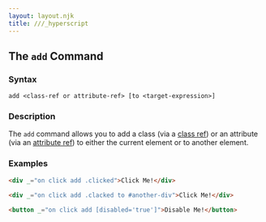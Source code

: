 ```yaml
---
layout: layout.njk
title: ///_hyperscript
---
```


## The `add` Command

### Syntax

```ebnf
add <class-ref or attribute-ref> [to <target-expression>]
```

### Description

The `add` command allows you to add a class (via a [class ref](/expressions/class-reference)) or an attribute
(via an [attribute ref](/expressions/attribute-ref)) to either the current element or to another element.

### Examples

```html
<div _="on click add .clicked">Click Me!</div>

<div _="on click add .clacked to #another-div">Click Me!</div>

<button _="on click add [disabled='true']">Disable Me!</button>
```
